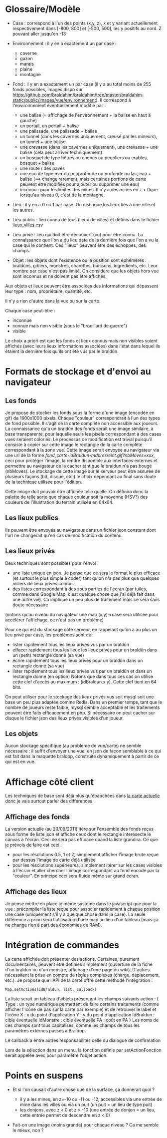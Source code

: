 Glossaire/Modèle
================

* Case : correspond à l'un des points (x,y, z), x et y variant actuellement respectivement dans [-800, 800] et [-500, 500], les y positifs au nord. Z pouvant aller jusqu'en -13
* Environnement : il y en a exactement un par case :
    - caverne
    - gazon
    - marais
    - plaine
    - montagne

* Fond : il y en a exactement un par case (il y a au total moins de 255 fonds possibles, images dispo sur https://github.com/braldahim/braldahim/tree/master/braldahim-static/public/images/vue/environnement). Il correspond à l'environnement éventuellement modifié par :
    - une balise (= affichage de l'environnement + la balise en haut à gauche)
    - un portail, un portail + balise
    - une palissade, une palissade + balise
    - un tunnel (dans les cavernes uniquement, creusé par les mineurs), un tunnel + une balise
    - une crevasse (dans les cavernes uniquement), une crevasse + une balise (cela peut arriver techniquement)
    - un bosquet de type hêtres ou chenes ou peupliers ou erables, bosquet + balise
    - une route / des pavés
    - une eau de type mer ou peuprofonde ou profonde ou lac, eau + balise (==> change rarement, mais certaines portions de carte peuvent être modifiés pour ajouter ou supprimer une eau)
    - inconnu : pour les limites des mines. Il n'y a des mines en z < 0que lorsqu'au niveau 0, c'est de la montagne.


* Lieu : il y en a 0 ou 1 par case. On distingue les lieux liés à une ville et les autres.
* Lieu public : lieu connu de tous (lieux de villes) et définis dans le fichier lieux_villes.csv
* Lieu privé : lieu qui doit être découvert (vu) pour être connu. La connaissance que l'on a du lieu date de la dernière fois que l'on a vu la case qui le contient. Ces "lieux" peuvent être des échoppes, des champs.
* Objet : les objets dont l'existence ou la position sont éphémères : braldûns, gibiers, monstres, charettes, buissons, ingrédients, etc. Leur nombre par case n'est pas limité. On considère que les objets hors vue sont inconnus et ne doivent pas être affichés.

Aux objets et lieux peuvent être associées des informations qui dépassent leur type : nom, propriétaire, quantité, etc.

Il n'y a rien d'autre dans la vue ou sur la carte.

Chaque case peut-être :

* inconnue
* connue mais non visible (sous le "brouillard de guerre")
* visible
 
Le choix a priori est que les fonds et lieux connus mais non visibles soient affichés (avec leurs lieux informations associées) dans l'état dans lequel ils étaient la dernière fois qu'ils ont été vus par le braldûn.

Formats de stockage et d'envoi au navigateur
============================================

Les fonds
---------
 Je propose de stocker les fonds sous la forme d'une image (encodée en gif) de 1600x1000 pixels. Chaque "couleur" correspondrait à l'un des types de fond possible. Il s'agit de la carte complète non accessible aux joueurs.
 La connaissance qu'a un braldûn des fonds serait une image similaire, à base transparente, pour laquelle seuls les pixels correspondant à des cases vues seraient coloriés. Le processus de modification est trivial puisqu'il consiste à copier sur cette image le rectangle de la carte complète correspondant à la zone vue.
 Cette image serait envoyée au navigateur via une url de la forme *fond_carte-idBraldun-mdpresreint.gif?nbMoves=xxx*, ceci pour protéger l'image, la rendre disponible aux interfaces externes et permettre au navigateur de la cacher tant que le braldun n'a pas bougé (nbMoves).
 Le stockage de cette image sur le serveur peut être assurée de plusieurs façons (bd, disque, etc.) le choix dépendant au final sans doute de la technique utilisée pour l'édition.

 Cette image doit pouvoir être affichée telle quelle. On définira donc la palette de telle sorte que chaque couleur soit la moyenne (HSV?) des couleurs de l'illustration du terrain utilisée en 64x64.


Les lieux publics
-----------------
 Ils peuvent être envoyés au navigateur dans un fichier json constant dont l'url ne changerait qu'en cas de modification du contenu.
 
Les lieux privés
----------------
 Deux techniques sont possibles pour l'envoi :
 - une liste unique en json. Je pense que ce sera le format le plus efficace (et surtout le plus simple à coder) tant qu'on n'a pas plus que quelques miliers de lieux privés connus.
 - des listes correspondant à des sous parties de l'écran (par tuiles, comme dans Google Map, c'est quelque chose que j'ai déjà fait dans une autre vie). Ca implique un peu plus de traitement mais ce sera sans doute nécessaire
 
 (notons qu'au niveau du navigateur une map (x,y)->case sera utilisée pour accélérer l'affichage, ce n'est pas un problème)
 
 Pour ce qui est du stockage côté serveur, en rappelant qu'on a au plus un lieu privé par case, les problèmes sont de :
 - lister rapidement tous les lieux privés vus par un braldûn
 - effacer rapidement tous les lieux les lieux privés pour un braldûn dans un (petit) rectangle donné (sa vue)
 - écrire rapidement tous les lieux privés pour un braldûn dans un rectangle donné (sa vue)
 - lister rapidement tous les lieux privés vus par un braldûn et dans un rectangle donné (en option)
 Notons que dans tous ces cas on utilise cette clef d'accès au maximum : (idBraldun.x.y). Cette clef tient en 64 bits.
 
 On peut utiliser pour le stockage des lieux privés vus soit mysql soit une base un peu plus adaptée comme Redis. Dans un premier temps, tant que le nombre de joueurs reste faible, mysql semble acceptable et les traitements peuvent être faits efficacement en php. Si nécessaire on peut cacher sur disque le fichier json des lieux privés visibles d'un joueur.
 
Les objets
----------
 Aucun stockage spécifique (au problème de vue/carte) ne semble nécessaire : il suffit d'envoyer une vue, en json de façon semblable à ce qui est fait dans la maquette braldop, construite dynamiquement à partir de ce qui est en vue.

Affichage côté client
=====================

Les techniques de base sont déjà plus qu'ébauchées dans [la carte actuelle](http://canop.org/braldop/map.html) donc je vais surtout parler des différences.

Affichage des fonds
-------------------

La version actuelle (au 20/09/2011) itère sur l'ensemble des fonds reçus sous forme de liste json et affiche ceux dont le rectangle interesecte le canvas à l'écran. Ceci ne sera pas efficace quand la liste grandira. Ce que je prévois de faire est ceci :
- pour les résolutions 0.5, 1 et 2, simplement afficher l'image brute reçue par dessus l'image de carte déjà utilisée
- pour les résolutions supérieures, simplement itérer sur les cases visibles à l'écran et aller chercher l'image correspondant au fond encodé par la "couleur".
En principe ceci sera fluide même sur grand écran.

Affichage des lieux
-------------------

Je pense mettre en place le même système dans le javascript que pour la vue : précompiler la liste reçue pour associer rapidement à chaque position une case (uniquement s'il y a quelque chose dans la case). La seule différence a priori sera l'utilisation d'une map au lieu d'un tableau (mais ça ne change rien à part des économies de RAM).

Intégration de commandes
========================

La carte affichée doit présenter des actions. Certaines, purement documentaires, peuvent être définies simplement (ouverture de la fiche d'un braldun ou d'un monstre, affichage d'une page du wiki). D'autres nécessitent la prise en compte de règles complexes (charge, déplacement, etc.).
Je propose que l'API de la carte offre cette méthode l'intégration :

	Map.setActions(idBraldun, list, callback)

La liste serait un tableau d'objets présentant les champs suivants
action : {
	Type : un type numérique permettant de faire certains traitements (comme afficher l'icône de pas sur la carte par exemple) et de retrouver le label et l'icône
	X : x du point d'application
	Y : y du point d'application
	IdBraldun : cible éventuelle
	IdMonstre : cible éventuelle
	PA : coût en PA
}
Les noms de ces champs sont tous capitalisés, comme les champs de tous les paramètres externes passés à Braldop.

Le callback a entre autres responsabilités celle du dialogue de confirmation

Lors de la sélection dans un menu, la fonction définie par setActionFonction serait appelée avec pour paramètre l'objet action.

Points en suspens
=================
 
* Et si l'on causait d'autre chose que de la surface, ça donnerait quoi ?
  - il y a les mines, en z=-10 ou -11 ou -12, accessibles via une entrée de mine dans les villes ou via un puit (un puit = un lieu de type puit)
  - les donjons, avec z < 0 et z > -10 (une entrée de donjon = un lieu, cette entrée permet de descendre en z < 0)

* Fait-on une image (moins grande) pour chaque niveau ? Ca me semble le mieux, non ?